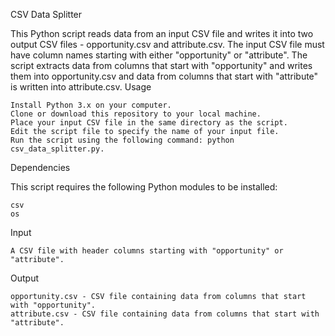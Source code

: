 CSV Data Splitter

This Python script reads data from an input CSV file and writes it into two output CSV files - opportunity.csv and attribute.csv. The input CSV file must have column names starting with either "opportunity" or "attribute". The script extracts data from columns that start with "opportunity" and writes them into opportunity.csv and data from columns that start with "attribute" is written into attribute.csv.
Usage

    Install Python 3.x on your computer.
    Clone or download this repository to your local machine.
    Place your input CSV file in the same directory as the script.
    Edit the script file to specify the name of your input file.
    Run the script using the following command: python csv_data_splitter.py.

Dependencies

This script requires the following Python modules to be installed:

    csv
    os

Input

    A CSV file with header columns starting with "opportunity" or "attribute".

Output

    opportunity.csv - CSV file containing data from columns that start with "opportunity".
    attribute.csv - CSV file containing data from columns that start with "attribute".
